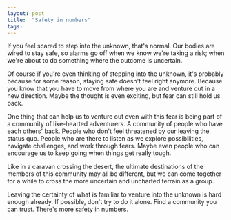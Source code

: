 ```yaml
---
layout: post
title:  "Safety in numbers"
tags: 
---
```


If you feel scared to step into the unknown, that's normal. Our bodies are wired to stay safe, so alarms go off when we know we're taking a risk; when we're about to do something where the outcome is uncertain.

Of course if you're even thinking of stepping into the unknown, it's probably because for some reason, staying safe doesn't feel right anymore. Because you know that you have to move from where you are and venture out in a new direction. Maybe the thought is even exciting, but fear can still hold us back.

One thing that can help us to venture out even with this fear is being part of a community of like-hearted adventurers. A community of people who have each others' back. People who don't feel threatened by our leaving the status quo. People who are there to listen as we explore possibilities, navigate challenges, and work through fears. Maybe even people who can encourage us to keep going when things get really tough.

Like in a caravan crossing the desert, the ultimate destinations of the members of this community may all be different, but we can come together for a while to cross the more uncertain and uncharted terrain as a group.

Leaving the certainty of what is familiar to venture into the unknown is hard enough already. If possible, don't try to do it alone. Find a community you can trust. There's more safety in numbers.